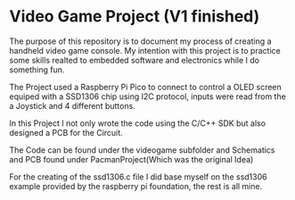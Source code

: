 # Video Game Project (V1 finished)
The purpose of this repository is to document my process of creating a handheld video game console. My intention with this project is to practice some skills realted to embedded software and electronics while I do something fun.

The Project used a Raspberry Pi Pico to connect to control a OLED screen equiped with a SSD1306 chip using I2C protocol, inputs were read from the a Joystick and 4 different buttons.

In this Project I not only wrote the code using the C/C++ SDK but also designed a PCB for the Circuit. 

The Code can be found under the videogame subfolder and Schematics and PCB found under PacmanProject(Which was the original Idea)

For the creating of the ssd1306.c file I did base myself on the ssd1306 example provided by the raspberry pi foundation, the rest is all mine.

